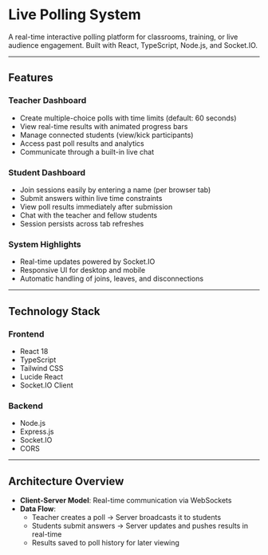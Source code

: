 # Live Polling System

A real-time interactive polling platform for classrooms, training, or live audience engagement. Built with React, TypeScript, Node.js, and Socket.IO.

---

## Features

### Teacher Dashboard
- Create multiple-choice polls with time limits (default: 60 seconds)
- View real-time results with animated progress bars
- Manage connected students (view/kick participants)
- Access past poll results and analytics
- Communicate through a built-in live chat

### Student Dashboard
- Join sessions easily by entering a name (per browser tab)
- Submit answers within live time constraints
- View poll results immediately after submission
- Chat with the teacher and fellow students
- Session persists across tab refreshes

### System Highlights
- Real-time updates powered by Socket.IO
- Responsive UI for desktop and mobile
- Automatic handling of joins, leaves, and disconnections

---

## Technology Stack

### Frontend
- React 18
- TypeScript
- Tailwind CSS
- Lucide React
- Socket.IO Client

### Backend
- Node.js
- Express.js
- Socket.IO
- CORS

---

## Architecture Overview

- **Client-Server Model**: Real-time communication via WebSockets
- **Data Flow**:
  - Teacher creates a poll → Server broadcasts it to students
  - Students submit answers → Server updates and pushes results in real-time
  - Results saved to poll history for later viewing

